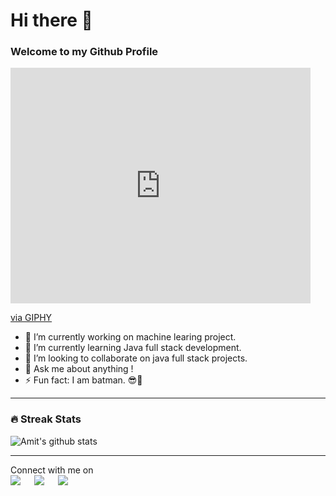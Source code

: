 # Hi there 👋
### Welcome to my Github Profile
<iframe src="https://giphy.com/embed/cFdHXXm5GhJsc" width="480" height="377" frameBorder="0" class="giphy-embed" allowFullScreen></iframe><p><a href="https://giphy.com/gifs/tmnt-teenage-mutant-ninja-turtles-cFdHXXm5GhJsc">via GIPHY</a></p>



<!--
**Amit-1001/Amit-1001** is a ✨ _special_ ✨ repository because its `README.md` (this file) appears on your GitHub profile.

Here are some ideas to get you started:
-->

- 🔭 I’m currently working on machine learing project.
- 🌱 I’m currently learning Java full stack development.                         
- 👯 I’m looking to collaborate on java full stack projects.
- 💬 Ask me about anything !
- ⚡ Fun fact: I am batman. 😎🦇 


<hr>

### 🔥 Streak Stats
![Amit's github stats](https://github-readme-stats.vercel.app/api?username=Amit-1001&show_icons=true&theme=tokyonight)

<hr>


<p>Connect with me on
<br>	
<a target="_blank" href="https://www.linkedin.com/in/amit-nitnaware/"><img src="https://img.shields.io/badge/-LinkedIn-0077B5?style=for-the-badge&logo=Linkedin&logoColor=white"></img></a>
&emsp;
<a target="_blank" href="mailto:amit.nitnaware03@gmail.com"
><img src="https://img.shields.io/badge/-Gmail-D14836?style=for-the-badge&logo=Gmail&logoColor=white"></img></a>
&emsp;
<a target="_blank" href="https://twitter.com/its_Amit10100"><img src="https://img.shields.io/badge/-Twitter-1DA1F2?style=for-the-badge&logo=Twitter&logoColor=white"></img></a>
&emsp;

<br>
</p>
